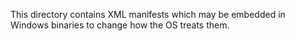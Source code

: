 This directory contains XML manifests which may be embedded in Windows binaries to change how the OS
treats them.
